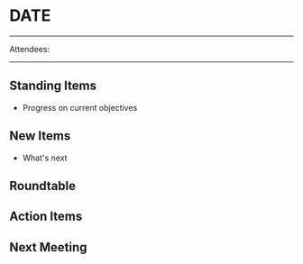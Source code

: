 # DATE
---
Attendees:

---
## Standing Items
- Progress on current objectives

## New Items
- What's next

## Roundtable

## Action Items

## Next Meeting